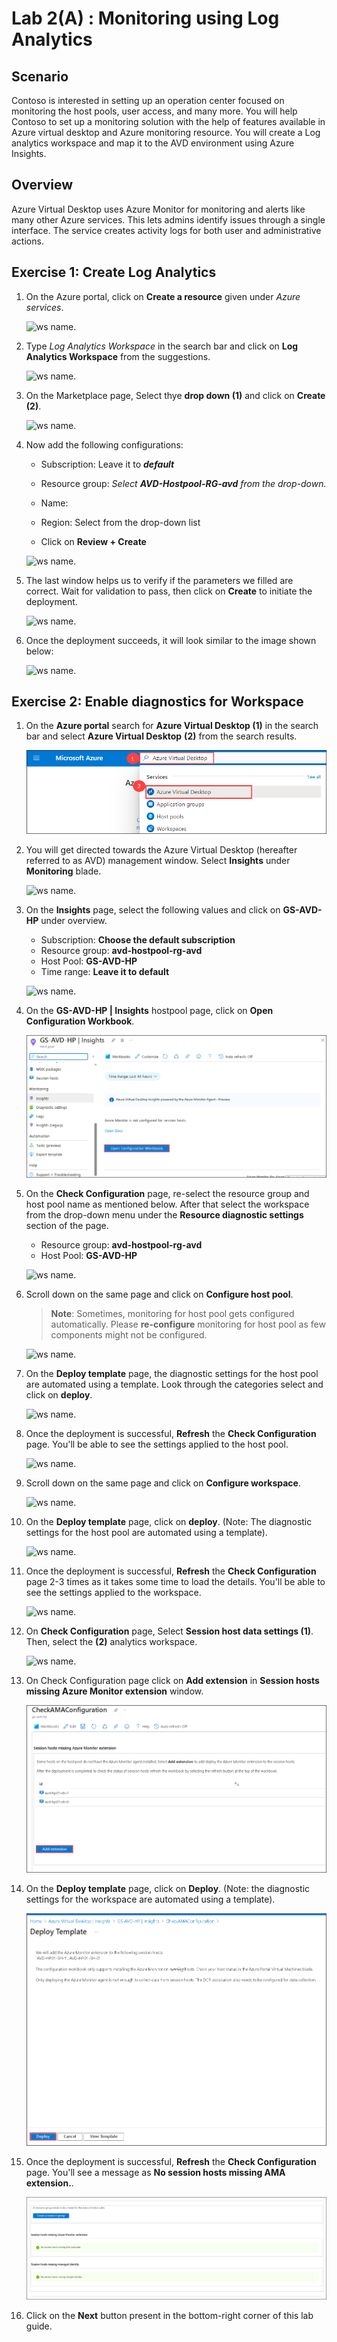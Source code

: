 # Lab 2(A) : Monitoring using Log Analytics


## **Scenario**

Contoso is interested in setting up an operation center focused on monitoring the host pools, user access, and many more. You will help Contoso to set up a  monitoring solution with the help of features available in Azure virtual desktop and Azure monitoring resource. You will create a Log analytics workspace and map it to the AVD environment using Azure Insights.

## **Overview**

Azure Virtual Desktop uses Azure Monitor for monitoring and alerts like many other Azure services. This lets admins identify issues through a single interface. The service creates activity logs for both user and administrative actions.

## Exercise 1: Create Log Analytics

1. On the Azure portal, click on **Create a resource** given under *Azure services*.

   ![ws name.](media/wiw.png)

1. Type *Log Analytics Workspace* in the search bar and click on **Log Analytics Workspace** from the suggestions.

   ![ws name.](media/wiw1.png)

1. On the Marketplace page, Select thye **drop down (1)**  and click on **Create (2)**.

   ![ws name.](media/savd1.jpg)

1. Now add the following configurations:

   - Subscription: Leave it to ***default***
  
   - Resource group: *Select **AVD-Hostpool-RG-avd** from the drop-down.*
  
   - Name: **<inject key="Log Analytics Workspace Name	" />**
  
   - Region: Select **<inject key="Region" enableCopy="false"/>** from the drop-down list
  
   - Click on **Review + Create**

   ![ws name.](media-1/Ex2-task1-step4.png)

1. The last window helps us to verify if the parameters we filled are correct. Wait for validation to pass, then click on **Create** to initiate the deployment.

   ![ws name.](media-1/Ex2-task1-step5.png)

1. Once the deployment succeeds, it will look similar to the image shown below:

   ![ws name.](media-1/Ex2-task1-step6.png)
   

## Exercise 2: Enable diagnostics for Workspace
 
1. On the **Azure portal** search for **Azure Virtual Desktop (1)** in the search bar and select **Azure Virtual Desktop** **(2)** from the search results.

   ![ws name.](media/avd1.png) 

1. You will get directed towards the Azure Virtual Desktop (hereafter referred to as AVD) management window. Select **Insights** under **Monitoring** blade.

   ![ws name.](media-2/Lab2(a)-ex2-step2.png)
   
1. On the **Insights** page, select the following values and click on **GS-AVD-HP** under overview.
   
   - Subscription: **Choose the default subscription**
   - Resource group: **avd-hostpool-rg-avd**
   - Host Pool: **GS-AVD-HP**
   - Time range: **Leave it to default**

   ![ws name.](media-2/Lab2(a)-ex2-step3.png)
   
1. On the **GS-AVD-HP | Insights** hostpool page, click on **Open Configuration Workbook**. 

   ![ws name.](media-1/avdmon1.1.png)

1. On the **Check Configuration** page, re-select the resource group and host pool name as mentioned below. After that select the **<inject key="Log Analytics Workspace Name" enableCopy="false" />** workspace from the drop-down menu under the **Resource diagnostic settings** section of the page. 

   - Resource group: **avd-hostpool-rg-avd**
   - Host Pool: **GS-AVD-HP**

   ![ws name.](media-2/checkconfiguration.png)
   
1. Scroll down on the same page and click on **Configure host pool**.

   >**Note**: Sometimes, monitoring for host pool gets configured automatically. Please **re-configure** monitoring for host pool as few components might not be configured.

    ![ws name.](media-2/Lab2(a)-ex2-step6.png)
   
1. On the **Deploy template** page, the diagnostic settings for the host pool are automated using a template. Look through the categories select and click on **deploy**.

   ![ws name.](media-2/Lab2(a)-ex2-step7.png)
   
1. Once the deployment is successful, **Refresh** the **Check Configuration** page. You'll be able to see the settings applied to the host pool.

   ![ws name.](media-2/wvd.png)
   
1. Scroll down on the same page and click on **Configure workspace**.

   ![ws name.](media/lab2a-config-ws.png)
   
1. On the **Deploy template** page, click on **deploy**. (Note: The diagnostic settings for the host pool are automated using a template).

   ![ws name.](media-2/Lab2(a)-ex2-step10.png) 

1. Once the deployment is successful, **Refresh** the **Check Configuration** page 2-3 times as it takes some time to load the details. You'll be able to see the settings applied to the workspace.

   ![ws name.](media/lab2a-config-ws-result.png)
   
1. On **Check Configuration** page, Select **Session host data settings (1)**. Then, select the **<inject key="Log Analytics Workspace Name	" /> (2)** analytics workspace.

   ![ws name.](media-2/datasettings.png)
   
1. On Check Configuration page click on **Add extension** in **Session hosts missing Azure Monitor extension** window.

   ![ws name.](media-1/avdmon2.1.png)
   
1. On the **Deploy template** page, click on **Deploy**. (Note: the diagnostic settings for the workspace are automated using a template).

   ![ws name.](media-1/avdmon3.11.png)
   
1. Once the deployment is successful, **Refresh** the **Check Configuration** page. You'll see a message as **No session hosts missing AMA extension.**.

   ![ws name.](media-1/avdmon4.1.png)
   
1. Click on the **Next** button present in the bottom-right corner of this lab guide.

 
